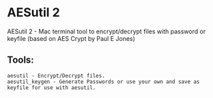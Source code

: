 # AESutil 2
AESutil 2 - Mac terminal tool to encrypt/decrypt files with password or keyfile (based on AES Crypt by Paul E Jones)

## Tools:
```
aesutil - Encrypt/Decrypt files.
aesutil_keygen - Generate Passwords or use your own and save as keyfile for use with aesutil.
```

